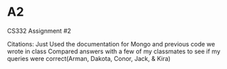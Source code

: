 # A2
CS332 Assignment #2

Citations:
Just Used the documentation for Mongo and previous code we wrote in class Compared answers with a few of my classmates to see if my queries were correct(Arman, Dakota, Conor, Jack, & Kira)
